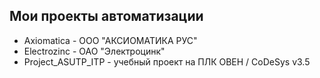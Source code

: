 ## Мои проекты автоматизации
- Axiomatica - ООО "АКСИОМАТИКА РУС"
- Electrozinc - ОАО "Электроцинк"
- Project_ASUTP_ITP - учебный проект на ПЛК ОВЕН / CoDeSys v3.5
